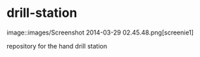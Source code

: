 drill-station
=============


image::images/Screenshot 2014-03-29 02.45.48.png[screenie1]

repository for the hand drill station
